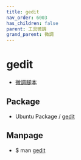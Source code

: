 ```yaml
---
title: gedit
nav_order: 6003
has_children: false
parent: 工具微調
grand_parent: 微調
---
```



# gedit

* [微調腳本](https://github.com/samwhelp/note-about-ubuntu/tree/gh-pages/_demo/adjustment/tool/gedit)


## Package

* Ubuntu Package / [gedit](https://packages.ubuntu.com/jammy/gedit)


## Manpage

* $ man [gedit](http://manpages.ubuntu.com/manpages/jammy/en/man1/gedit.1.html)
